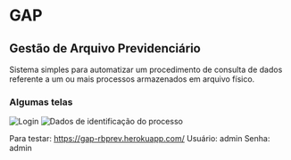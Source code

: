# GAP
## Gestão de Arquivo Previdenciário

Sistema simples para automatizar um procedimento de consulta de dados referente a um ou mais processos armazenados em arquivo físico.


### Algumas telas
![Login](https://i.imgur.com/dRT6gQX.png)
![Dados de identificação do processo](https://i.imgur.com/Nhc2P5z.png)

Para testar: https://gap-rbprev.herokuapp.com/
Usuário: admin
Senha: admin
